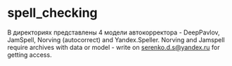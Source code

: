 # spell_checking
В директориях представлены 4 модели автокорректора - DeepPavlov, JamSpell, Norving (autocorrect) and Yandex.Speller. Norving and Jamspell require archives with data or model - write on serenko.d.s@yandex.ru for getting access.
